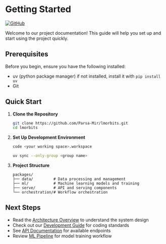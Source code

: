 # Getting Started

[![GitHub](https://img.shields.io/badge/GitHub-Repository-black?logo=github)](https://github.com/Parsa-Mir/lmorbits)

Welcome to our project documentation! This guide will help you set up and start using the project quickly.

## Prerequisites

Before you begin, ensure you have the following installed:
- uv (python package manager) if not installed, install it with `pip install uv`
- Git

## Quick Start

1. **Clone the Repository**
   ```sh
   git clone https://github.com/Parsa-Mir/lmorbits.git
   cd lmorbits
   ```

2. **Set Up Development Environment**
   
   ```sh
   code <your working space>.workspace
   ```
   ```sh
   uv sync --only-group <group name>
   ```

3. **Project Structure**
   ```
   packages/
   ├── data/         # Data processing and management
   ├── ml/           # Machine learning models and training
   ├── serve/        # API and serving components
   └── orchestration/# Workflow orchestration
   ```

## Next Steps

- Read the [Architecture Overview](./architecture.md) to understand the system design
- Check out our [Development Guide](./development-guide.md) for coding standards
- See [API Documentation](./api-reference.md) for available endpoints
- Review [ML Pipeline](./ml-pipeline.md) for model training workflow
